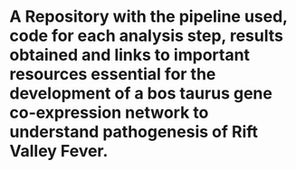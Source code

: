 # A Repository with the pipeline used, code for each analysis step, results obtained and links to important resources essential for the development of a bos taurus gene co-expression network to understand pathogenesis of Rift Valley Fever.
